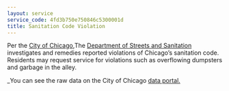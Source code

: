 ```yaml
---
layout: service
service_code: 4fd3b750e750846c5300001d
title: Sanitation Code Violation
---
```


Per the [City of Chicago](https://data.cityofchicago.org/Service-Requests/311-Service-Requests-Sanitation-Code-Complaints/me59-5fac#expand),The [Department of Streets and Sanitation](http://www.cityofchicago.org/city/en/depts/streets.html) investigates and remedies reported violations of Chicago’s sanitation code. Residents may request service for violations such as overflowing dumpsters and garbage in the alley.

_You can see the raw data on the City of Chicago [data portal.](https://data.cityofchicago.org/Service-Requests/311-Service-Requests-Sanitation-Code-Complaints/me59-5fac#expand)
